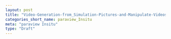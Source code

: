 ```yaml
---
layout: post
title: "Video-Generation-from_Simulation-Pictures-and-Manipulate-Videos-Through-FFmpeg"
categories_short_name: paraview_Insitu
meta: "paraview Insitu"
type: "Draft"
---
```



